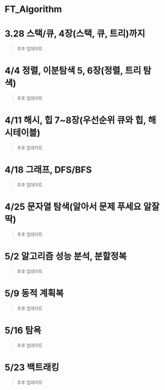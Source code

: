 # FT_Algorithm

# 3.28 스택/큐, 4장(스택, 큐, 트리)까지
> 추후 업데이트
# 4/4 정렬, 이분탐색 5, 6장(정렬, 트리 탐색)
> 추후 업데이트
# 4/11 해시, 힙 7~8장(우선순위 큐와 힙, 해시테이블)
> 추후 업데이트
# 4/18 그래프, DFS/BFS
> 추후 업데이트
# 4/25 문자열 탐색(알아서 문제 푸세요 알잘딱)
> 추후 업데이트
# 5/2 알고리즘 성능 분석, 분할정복
> 추후 업데이트
# 5/9 동적 계획복
> 추후 업데이트
# 5/16 탐욕
> 추후 업데이트
# 5/23 백트래킹
> 추후 업데이트
